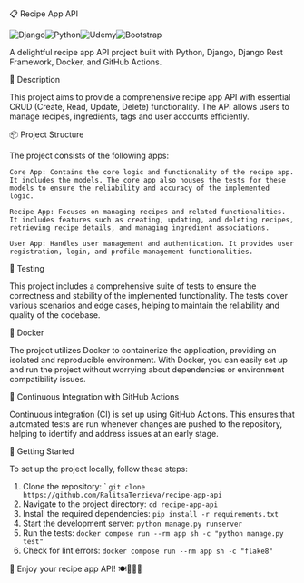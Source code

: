 📋 Recipe App API

![Django](https://img.shields.io/badge/django-%23092E20.svg?style=for-the-badge&logo=django&logoColor=white)![Python](https://img.shields.io/badge/python-3670A0?style=for-the-badge&logo=python&logoColor=ffdd54)![Udemy](https://img.shields.io/badge/Udemy-A435F0?style=for-the-badge&logo=Udemy&logoColor=white)![Bootstrap](https://img.shields.io/badge/bootstrap-%23563D7C.svg?style=for-the-badge&logo=bootstrap&logoColor=white)


A delightful recipe app API project built with Python, Django, Django Rest Framework, Docker, and GitHub Actions.

📝 Description

This project aims to provide a comprehensive recipe app API with essential CRUD (Create, Read, Update, Delete) functionality. The API allows users to manage recipes, ingredients, tags and user accounts efficiently.

📦 Project Structure

The project consists of the following apps:

    Core App: Contains the core logic and functionality of the recipe app. It includes the models. The core app also houses the tests for these models to ensure the reliability and accuracy of the implemented logic.

    Recipe App: Focuses on managing recipes and related functionalities. It includes features such as creating, updating, and deleting recipes, retrieving recipe details, and managing ingredient associations.

    User App: Handles user management and authentication. It provides user registration, login, and profile management functionalities.

🧪 Testing

This project includes a comprehensive suite of tests to ensure the correctness and stability of the implemented functionality. The tests cover various scenarios and edge cases, helping to maintain the reliability and quality of the codebase.

🐳 Docker

The project utilizes Docker to containerize the application, providing an isolated and reproducible environment. With Docker, you can easily set up and run the project without worrying about dependencies or environment compatibility issues.

🔧 Continuous Integration with GitHub Actions

Continuous integration (CI) is set up using GitHub Actions. This ensures that automated tests are run whenever changes are pushed to the repository, helping to identify and address issues at an early stage.

🚀 Getting Started

To set up the project locally, follow these steps:

1. Clone the repository: `
```git clone https://github.com/RalitsaTerzieva/recipe-app-api```
2. Navigate to the project directory: ```cd recipe-app-api```
3. Install the required dependencies: ```pip install -r requirements.txt```
4. Start the development server: ```python manage.py runserver```
5. Run the tests: ```docker compose run --rm app sh -c "python manage.py test"```
6. Check for lint errors: ```docker compose run --rm app sh -c "flake8"```


🌟 Enjoy your recipe app API! 🍽️👨‍🍳🌿
